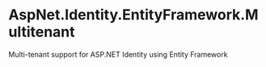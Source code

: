 AspNet.Identity.EntityFramework.Multitenant
===========================================

Multi-tenant support for ASP.NET Identity using Entity Framework
